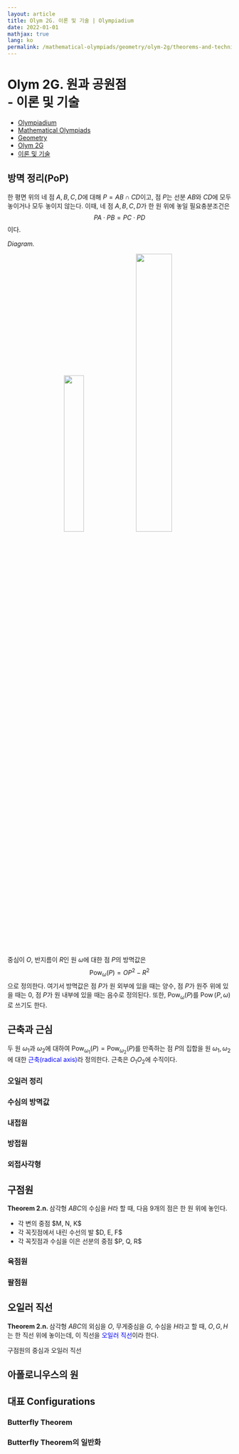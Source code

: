 ```yaml
---
layout: article
title: Olym 2G. 이론 및 기술 | Olympiadium
date: 2022-01-01
mathjax: true
lang: ko
permalink: /mathematical-olympiads/geometry/olym-2g/theorems-and-techniques/
---
```

# Olym 2G. 원과 공원점 <br> <ssup> - 이론 및 기술</ssup>

<ul class="breadcrumb">
	<li><a href="{{ site.baseurl }}/">Olympiadium</a></li> 
	<li><a href="{{ site.baseurl }}/mathematical-olympiads/">Mathematical Olympiads</a></li> 
	<li><a href="{{ site.baseurl }}/mathematical-olympiads/geometry/">Geometry</a></li> 
	<li><a href="{{ site.baseurl }}/mathematical-olympiads/geometry/olym-2g/">Olym 2G</a></li> 
	<li><a href="{{ site.baseurl }}/mathematical-olympiads/geometry/olym-2g/theorems-and-techniques/">이론 및 기술</a></li>
</ul>

## 방멱 정리(PoP)
<greenboard> 한 평면 위의 네 점 $A, B, C, D$에 대해 $P=AB \cap CD$이고, 점 $P$는 선분 $AB$와 $CD$에 모두 놓이거나 모두 놓이지 않는다. 이때, 네 점 $A, B, C, D$가 한 원 위에 놓일 필요충분조건은 $$PA \cdot PB = PC \cdot PD$$ 이다. </greenboard>
<!--접선에 대한 방멱정리-->

<i>Diagram.</i>
<center>
    <img src="{{ site.baseurl }}/{{ site.baseurl }}/images/posts/Olym 2G/방멱정리1.png"  width="30%">
    <img src="{{ site.baseurl }}/{{ site.baseurl }}/images/posts/Olym 2G/방멱정리2.png"  width="40%">
</center>

<yellowboard>중심이 $O$, 반지름이 $R$인 원 $\omega$에 대한 점 $P$의 방멱값은 $$\operatorname{Pow}_\omega(P)=OP^2-R^2$$으로 정의한다. </yellowboard>
여기서 방멱값은 점 $P$가 원 외부에 있을 때는 양수, 점 $P$가 원주 위에 있을 때는 $0$, 점 $P$가 원 내부에 있을 때는 음수로 정의된다. 
또한, $\operatorname{Pow}_\omega(P)$를 $\operatorname{Pow}(P, \omega)$로 쓰기도 한다. 

## 근축과 근심
<yellowboard> 두 원 $\omega_1$과 $\omega_2$에 대하여 $\operatorname{Pow}_{\omega_1}(P)=\operatorname{Pow}_{\omega_2}(P)$를 만족하는 점 $P$의 집합을 원 $\omega_1, \omega_2$에 대한 <span style="color:blue">근축(radical axis)</span>라 정의한다. </yellowboard>
<orangeboard> 근축은 $O_1O_2$에 수직이다. </orangeboard>

### 오일러 정리
### 수심의 방멱값

### 내접원
### 방접원

### 외접사각형

## 구점원
<greenboard><b>Theorem 2.n. </b>삼각형 $ABC$의 수심을 $H$라 할 때, 다음 9개의 점은 한 원 위에 놓인다. 
<ul class="inbox">
	<li>각 변의 중점 $M, N, K$</li>
	<li>각 꼭짓점에서 내린 수선의 발 $D, E, F$</li>
	<li>각 꼭짓점과 수심을 이은 선분의 중점 $P, Q, R$</li>
</ul>
</greenboard>

### 육점원

### 팔점원

## 오일러 직선
<greenboard><b>Theorem 2.n. </b>삼각형 $ABC$의 외심을 $O$, 무게중심을 $G$, 수심을 $H$라고 할 때, $O, G, H$는 한 직선 위에 놓이는데, 이 직선을 <span style="color:blue">오일러 직선</span>이라 한다. </greenboard>

구점원의 중심과 오일러 직선

## 아폴로니우스의 원

## 대표 Configurations
### Butterfly Theorem
### Butterfly Theorem의 일반화